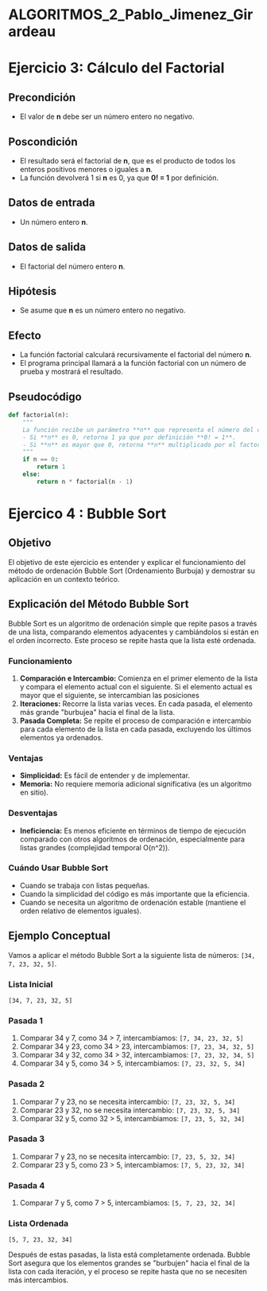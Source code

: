 # ALGORITMOS_2_Pablo_Jimenez_Girardeau

# Ejercicio 3: Cálculo del Factorial

## Precondición
- El valor de **n** debe ser un número entero no negativo.

## Poscondición
- El resultado será el factorial de **n**, que es el producto de todos los enteros positivos menores o iguales a **n**.
- La función devolverá 1 si **n** es 0, ya que **0! = 1** por definición.

## Datos de entrada
- Un número entero **n**.

## Datos de salida
- El factorial del número entero **n**.

## Hipótesis
- Se asume que **n** es un número entero no negativo.

## Efecto
- La función factorial calculará recursivamente el factorial del número **n**.
- El programa principal llamará a la función factorial con un número de prueba y mostrará el resultado.

## Pseudocódigo
```python
def factorial(n):
    """
    La función recibe un parámetro **n** que representa el número del cual se calculará el factorial.
    - Si **n** es 0, retorna 1 ya que por definición **0! = 1**.
    - Si **n** es mayor que 0, retorna **n** multiplicado por el factorial de **n-1**.
    """
    if n == 0:
        return 1
    else:
        return n * factorial(n - 1)
```
# Ejercico 4 : Bubble Sort

## Objetivo
El objetivo de este ejercicio es entender y explicar el funcionamiento del método de ordenación Bubble Sort (Ordenamiento Burbuja) y demostrar su aplicación en un contexto teórico.

## Explicación del Método Bubble Sort

Bubble Sort es un algoritmo de ordenación simple que repite pasos a través de una lista, comparando elementos adyacentes y cambiándolos si están en el orden incorrecto. Este proceso se repite hasta que la lista esté ordenada.

### Funcionamiento
1. **Comparación e Intercambio:** Comienza en el primer elemento de la lista y compara el elemento actual con el siguiente. Si el elemento actual es mayor que el siguiente, se intercambian las posiciones
2. **Iteraciones:** Recorre la lista varias veces. En cada pasada, el elemento más grande "burbujea" hacia el final de la lista. 
3. **Pasada Completa:** Se repite el proceso de comparación e intercambio para cada elemento de la lista en cada pasada, excluyendo los últimos elementos ya ordenados.

### Ventajas
- **Simplicidad:** Es fácil de entender y de implementar.
- **Memoria:** No requiere memoria adicional significativa (es un algoritmo en sitio).

### Desventajas
- **Ineficiencia:** Es menos eficiente en términos de tiempo de ejecución comparado con otros algoritmos de ordenación, especialmente para listas grandes (complejidad temporal O(n^2)).

### Cuándo Usar Bubble Sort
- Cuando se trabaja con listas pequeñas.
- Cuando la simplicidad del código es más importante que la eficiencia.
- Cuando se necesita un algoritmo de ordenación estable (mantiene el orden relativo de elementos iguales).

## Ejemplo Conceptual

Vamos a aplicar el método Bubble Sort a la siguiente lista de números: `[34, 7, 23, 32, 5]`.

### Lista Inicial
`[34, 7, 23, 32, 5]`

### Pasada 1
1. Comparar 34 y 7, como 34 > 7, intercambiamos:
   `[7, 34, 23, 32, 5]`
2. Comparar 34 y 23, como 34 > 23, intercambiamos:
   `[7, 23, 34, 32, 5]`
3. Comparar 34 y 32, como 34 > 32, intercambiamos:
   `[7, 23, 32, 34, 5]`
4. Comparar 34 y 5, como 34 > 5, intercambiamos:
   `[7, 23, 32, 5, 34]`

### Pasada 2
1. Comparar 7 y 23, no se necesita intercambio:
   `[7, 23, 32, 5, 34]`
2. Comparar 23 y 32, no se necesita intercambio:
   `[7, 23, 32, 5, 34]`
3. Comparar 32 y 5, como 32 > 5, intercambiamos:
   `[7, 23, 5, 32, 34]`

### Pasada 3
1. Comparar 7 y 23, no se necesita intercambio:
   `[7, 23, 5, 32, 34]`
2. Comparar 23 y 5, como 23 > 5, intercambiamos:
   `[7, 5, 23, 32, 34]`

### Pasada 4
1. Comparar 7 y 5, como 7 > 5, intercambiamos:
   `[5, 7, 23, 32, 34]`

### Lista Ordenada
`[5, 7, 23, 32, 34]`

Después de estas pasadas, la lista está completamente ordenada. Bubble Sort asegura que los elementos grandes se "burbujen" hacia el final de la lista con cada iteración, y el proceso se repite hasta que no se necesiten más intercambios.







